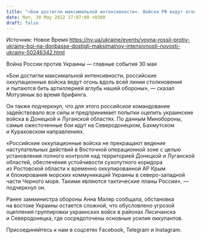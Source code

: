 ```yaml
---
title: "«Бои достигли максимальной интенсивности». Войска РФ ведут огонь вдоль всей линии столкновения на востоке Украины — Минобороны"
date: Mon, 30 May 2022 17:07:00 +0300
draft: false
---
```

Источник: Новое Время https://nv.ua/ukraine/events/voyna-rossii-protiv-ukrainy-boi-na-donbasse-dostigli-maksimalnoy-intensivnosti-novosti-ukrainy-50246342.html


Война России против Украины — главные события 30 мая

«Бои достигли максимальной интенсивности, российские оккупационные войска ведут огонь вдоль всей линии столкновения и пытаются бить артиллерией вглубь нашей обороны», — сказал Мотузянык во время брифинга.

Он также подчеркнул, что для этого российское командование задействовало все силы и предпринимает попытки оцепить украинские войска в Донецкой и Луганской областях. По данным Минобороны, самые ожесточенные бои идут на Северодонецком, Бахмутском и Кураховском направлениях.

«Российские оккупационные войска не прекращают ведение наступательных действий в Восточной операционной зоне с целью установления полного контроля над территорией Донецкой и Луганской областей, обеспечения устойчивости сухопутного коридора из Ростовской области к временно оккупированной АР Крым и блокирования морских коммуникаций Украины в северо-западной части Черного моря. Такими являются тактические планы России», — подчеркнул он.

Ранее замминистра обороны Анна Маляр сообщала, обстановка на востоке Украины остается сложной, что обусловлено угрозой оцепления группировки украинских войск в районах Лисичанска и Северодонецка, где сосредоточены основные усилия оккупантов.

Присоединяйтесь к нам в соцсетях Facebook, Telegram и Instagram.
